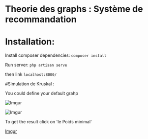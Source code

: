 # Theorie des graphs : Système de recommandation


# Installation: 

Install composer dependencies: `composer install`

Run server: `php artisan serve`


then link `localhost:8000/`


#Simulation de Kruskal : 


You could define your default grahp

![Imgur](http://i.imgur.com/JMLUNDK.png)

![Imgur](http://i.imgur.com/awNUbkM.png)

To get the result click on 'le Poids minimal'

[Imgur](http://i.imgur.com/BXVWFXa.png)
